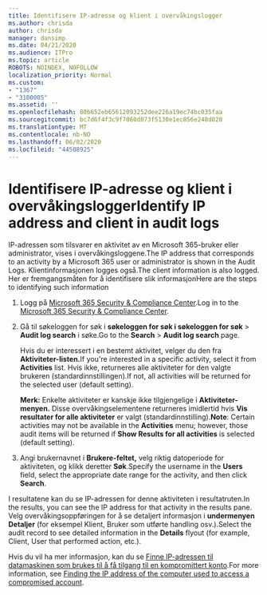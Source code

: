 ```yaml
---
title: Identifisere IP-adresse og klient i overvåkingslogger
ms.author: chrisda
author: chrisda
manager: dansimp
ms.date: 04/21/2020
ms.audience: ITPro
ms.topic: article
ROBOTS: NOINDEX, NOFOLLOW
localization_priority: Normal
ms.custom:
- "1367"
- "3100005"
ms.assetid: ''
ms.openlocfilehash: 80b652eb65612093252dee226a19ec74bc035faa
ms.sourcegitcommit: bc7d6f4f3c9f7060d073f5130e1ec856e248d020
ms.translationtype: MT
ms.contentlocale: nb-NO
ms.lasthandoff: 06/02/2020
ms.locfileid: "44508925"
---
```

# <a name="identify-ip-address-and-client-in-audit-logs"></a><span data-ttu-id="bc9f8-102">Identifisere IP-adresse og klient i overvåkingslogger</span><span class="sxs-lookup"><span data-stu-id="bc9f8-102">Identify IP address and client in audit logs</span></span>

<span data-ttu-id="bc9f8-103">IP-adressen som tilsvarer en aktivitet av en Microsoft 365-bruker eller administrator, vises i overvåkingsloggene.</span><span class="sxs-lookup"><span data-stu-id="bc9f8-103">The IP address that corresponds to an activity by a Microsoft 365 user or administrator is shown in the Audit Logs.</span></span> <span data-ttu-id="bc9f8-104">Klientinformasjonen logges også.</span><span class="sxs-lookup"><span data-stu-id="bc9f8-104">The client information is also logged.</span></span> <span data-ttu-id="bc9f8-105">Her er fremgangsmåten for å identifisere slik informasjon</span><span class="sxs-lookup"><span data-stu-id="bc9f8-105">Here are the steps to identifying such information</span></span>

1. <span data-ttu-id="bc9f8-106">Logg på [Microsoft 365 Security & Compliance Center](https://protection.office.com/).</span><span class="sxs-lookup"><span data-stu-id="bc9f8-106">Log in to the [Microsoft 365 Security & Compliance Center](https://protection.office.com/).</span></span>

2. <span data-ttu-id="bc9f8-107">Gå til søkeloggen for søk i **søkeloggen for søk i søkeloggen for søk**  >  **Audit log search** i søke.</span><span class="sxs-lookup"><span data-stu-id="bc9f8-107">Go to the **Search** > **Audit log search** page.</span></span>

   <span data-ttu-id="bc9f8-108">Hvis du er interessert i en bestemt aktivitet, velger du den fra **Aktiviteter-listen.**</span><span class="sxs-lookup"><span data-stu-id="bc9f8-108">If you're interested in a specific activity, select it from **Activities** list.</span></span> <span data-ttu-id="bc9f8-109">Hvis ikke, returneres alle aktiviteter for den valgte brukeren (standardinnstillingen).</span><span class="sxs-lookup"><span data-stu-id="bc9f8-109">If not, all activities will be returned for the selected user (default setting).</span></span>

   <span data-ttu-id="bc9f8-110">**Merk:** Enkelte aktiviteter er kanskje ikke tilgjengelige i **Aktiviteter-menyen.** Disse overvåkingselementene returneres imidlertid hvis **Vis resultater for alle aktiviteter** er valgt (standardinnstilling).</span><span class="sxs-lookup"><span data-stu-id="bc9f8-110">**Note**: Certain activities may not be available in the **Activities** menu; however, those audit items will be returned if **Show Results for all activities** is selected (default setting).</span></span>

3. <span data-ttu-id="bc9f8-111">Angi brukernavnet i **Brukere-feltet,** velg riktig datoperiode for aktiviteten, og klikk deretter **Søk**.</span><span class="sxs-lookup"><span data-stu-id="bc9f8-111">Specify the username in the **Users** field, select the appropriate date range for the activity, and then click **Search**.</span></span>

<span data-ttu-id="bc9f8-112">I resultatene kan du se IP-adressen for denne aktiviteten i resultatruten.</span><span class="sxs-lookup"><span data-stu-id="bc9f8-112">In the results, you can see the IP address for that activity in the results pane.</span></span> <span data-ttu-id="bc9f8-113">Velg overvåkingsoppføringen for å se detaljert informasjon i **undermenyen Detaljer** (for eksempel Klient, Bruker som utførte handling osv.).</span><span class="sxs-lookup"><span data-stu-id="bc9f8-113">Select the audit record to see detailed information in the **Details** flyout (for example, Client, User that performed action, etc.).</span></span>

<span data-ttu-id="bc9f8-114">Hvis du vil ha mer informasjon, kan du se [Finne IP-adressen til datamaskinen som brukes til å få tilgang til en kompromittert konto](https://docs.microsoft.com/microsoft-365/compliance/auditing-troubleshooting-scenarios#find-the-ip-address-of-the-computer-used-to-access-a-compromised-account).</span><span class="sxs-lookup"><span data-stu-id="bc9f8-114">For more information, see [Finding the IP address of the computer used to access a compromised account](https://docs.microsoft.com/microsoft-365/compliance/auditing-troubleshooting-scenarios#find-the-ip-address-of-the-computer-used-to-access-a-compromised-account).</span></span>
